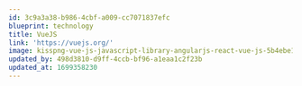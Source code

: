 ```yaml
---
id: 3c9a3a38-b986-4cbf-a009-cc7071837efc
blueprint: technology
title: VueJS
link: 'https://vuejs.org/'
image: kisspng-vue-js-javascript-library-angularjs-react-vue-js-5b4ebe1c091993.8950282915318871320373.png
updated_by: 498d3810-d9ff-4ccb-bf96-a1eaa1c2f23b
updated_at: 1699358230
---
```


